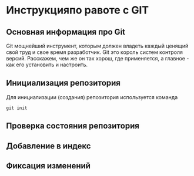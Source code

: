 # **Инструкцияпо равоте с GIT**

## Основная информация про Git

Git мощнейший инструмент, которым должен владеть каждый ценящий свой труд и свое время разработчик. Git это король систем контроля версий. Расскажем, чем же он так хорош, где применяется, а главное - как его установить и настроить.

## Инициализация репозитория

Для инициализации (создания) репозитория используется команда
    
    git init   
     
## Проверка состояния репозитория

## Добавление в индекс

## Фиксация изменений
